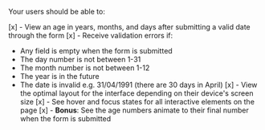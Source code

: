Your users should be able to:

[x] - View an age in years, months, and days after submitting a valid date through the form
[x] - Receive validation errors if:

- Any field is empty when the form is submitted
- The day number is not between 1-31
- The month number is not between 1-12
- The year is in the future
- The date is invalid e.g. 31/04/1991 (there are 30 days in April)
  [x] - View the optimal layout for the interface depending on their device's screen size
  [x] - See hover and focus states for all interactive elements on the page
  [x] - **Bonus**: See the age numbers animate to their final number when the form is submitted
